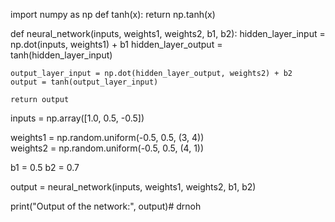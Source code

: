 import numpy as np
def tanh(x):
    return np.tanh(x)

def neural_network(inputs, weights1, weights2, b1, b2):
    hidden_layer_input = np.dot(inputs, weights1) + b1
    hidden_layer_output = tanh(hidden_layer_input)
    
    output_layer_input = np.dot(hidden_layer_output, weights2) + b2
    output = tanh(output_layer_input)
    
    return output

inputs = np.array([1.0, 0.5, -0.5])

weights1 = np.random.uniform(-0.5, 0.5, (3, 4))  
weights2 = np.random.uniform(-0.5, 0.5, (4, 1))  

b1 = 0.5
b2 = 0.7

output = neural_network(inputs, weights1, weights2, b1, b2)

print("Output of the network:", output)# drnoh
